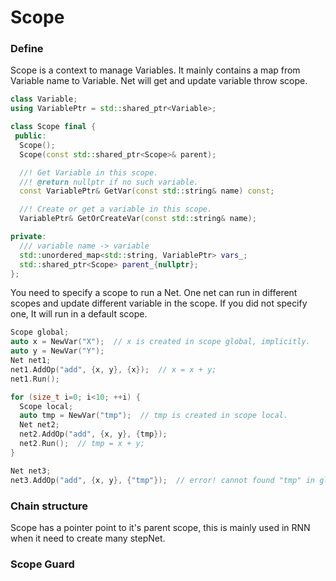 # Scope

### Define

Scope is a context to manage Variables. It mainly contains a map from Variable name to Variable. Net will get and update variable throw scope.

```cpp
class Variable;
using VariablePtr = std::shared_ptr<Variable>;

class Scope final {
 public:
  Scope();
  Scope(const std::shared_ptr<Scope>& parent);

  //! Get Variable in this scope.
  //! @return nullptr if no such variable.
  const VariablePtr& GetVar(const std::string& name) const;

  //! Create or get a variable in this scope.
  VariablePtr& GetOrCreateVar(const std::string& name);

private:
  /// variable name -> variable
  std::unordered_map<std::string, VariablePtr> vars_;
  std::shared_ptr<Scope> parent_{nullptr};
};
```

You need to specify a scope to run a Net. One net can run in different scopes and update different variable in the scope. If you did not specify one, It will run in a default scope.

```cpp
Scope global;
auto x = NewVar("X");  // x is created in scope global, implicitly.
auto y = NewVar("Y");
Net net1;
net1.AddOp("add", {x, y}, {x});  // x = x + y;
net1.Run();

for (size_t i=0; i<10; ++i) {
  Scope local;
  auto tmp = NewVar("tmp");  // tmp is created in scope local.
  Net net2;
  net2.AddOp("add", {x, y}, {tmp});
  net2.Run();  // tmp = x + y;
}

Net net3;
net3.AddOp("add", {x, y}, {"tmp"});  // error! cannot found "tmp" in global scope.

```

### Chain structure

Scope has a pointer point to it's parent scope, this is mainly used in RNN when it need to create many stepNet.


### Scope Guard
